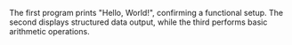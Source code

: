 The first program prints "Hello, World!", confirming a functional setup. The second displays structured data output, while the third performs basic arithmetic operations.
